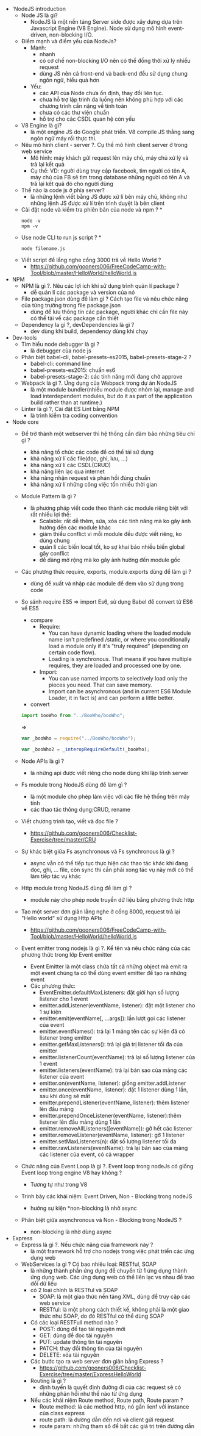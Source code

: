 * 'NodeJS introduction
	* Node JS là gì?
		* NodeJS là một nền tảng Server side được xây dựng dựa trên Javascript Engine (V8 Engine). Node sử dụng mô hình event-driven, non-blocking I/O.
	* Điểm mạnh và điểm yếu của NodeJs?
		* Mạnh: 
			* nhanh
			* có cơ chế non-blocking I/O nên có thể đồng thời xử lý nhiều request
			* dùng JS nên cả front-end và back-end đều sử dụng chung ngôn ngữ, hiểu quả hơn
		* Yếu:
			* các API của Node chưa ổn định, thay đổi liên tục.
			* chưa hỗ trợ lập trình đa luồng nên không phù hợp với các chương trình cần nặng về tính toán
			* chưa có các thư viện chuẩn
			* hỗ trợ cho các CSDL quan hệ còn yếu
	* V8 Engine là gì?
		* là một engine JS do Google phát triển. V8 compile JS thẳng sang ngôn ngữ máy rồi thực thi.
	* Nêu mô hình client - server ?. Cụ thế mô hình client server ở trong web service
		* Mô hình: máy khách gửi request lên máy chủ, máy chủ xử lý và trả lại kết quả
		* Cụ thể: VD: người dùng truy cập facebook, tìm người có tên A, máy chủ của FB sẽ tìm trong database những người có tên A và trả lại kết quả đó cho người dùng
	* Thế nào là code js ở phía server?
		* là những lệnh viết bằng JS được xử lí bên máy chủ, không như những lệnh JS được xử lí trên trình duyệt là bên client
	* Cài đặt node và kiểm tra phiên bản của node và npm ?
		* 
		```
		node -v
		npm -v
		```
	* Use node CLI to run js script ?
		* 
		```
		node filename.js
		```
	* Viết script để lắng nghe cổng 3000 trả về Hello World ?
		* https://github.com/gooners006/FreeCodeCamp-with-Tool/blob/master/HelloWorld/helloWorld.js
* NPM
	* NPM là gì ?. Nêu các lợi ích khi sử dụng trình quản lí package ?
		* dễ quản lí các package và version của nó
	* File package.json dùng để làm gì ? Cách tạo file và nêu chức năng của từng trường trong file package.json
		* dùng để lưu thông tin các package, người khác chỉ cần file này có thể tải về các package cần thiết
	* Dependency la gì ?, devDependencies là gì ?
		* dev dùng khi build, dependency dùng khi chạy
* Dev-tools
	* Tìm hiểu node debugger là gì ?
		* là debugger của node js
	* Phân biệt babel-cli, babel-presets-es2015, babel-presets-stage-2 ?
		* babel-cli: command line
		* babel-presets-es2015: chuẩn es6
		* babel-presets-stage-2: các tính năng mới đang chờ approve
	* Webpack là gì ?. Ứng dụng của Webpack trong dự án NodeJS
		* là một module bundler(nhiều module được nhóm lại, manage and load interdependent modules, but do it as part of the application build rather than at runtime.)
	* Linter là gì ?, Cài đặt ES Lint bằng NPM
		* là trình kiểm tra coding convention
* Node core
	* Để trở thành một webserver thì hệ thống cần đảm bảo những tiêu chí gì ?
		* khả năng tổ chức các code để có thể tái sử dụng
		* khả năng xử lí các file(đọc, ghi, lưu, ...)
		* khả năng xử lí các CSDL(CRUD)
		* khả năng liên lạc qua internet
		* khả năng nhận request và phản hồi đúng chuẩn
		* khả năng xử lí những công việc tốn nhiều thời gian
	* Module Pattern là gì ?
		* là phương pháp viết code theo thành các module riêng biệt với rất nhiều lợi thế:
			* Scalable: rất dễ thêm, sửa, xóa các tính năng mà ko gây ảnh hưởng đến các module khác
			* giảm thiểu conflict vì mỗi module đều được viết riêng, ko dùng chung
			* quản lí các biến local tốt, ko sợ khai báo nhiều biến global gây conflict
			* dễ dàng mở rộng mà ko gây ảnh hưởng đến module gốc
	* Các phương thức require, exports, module.exports dùng để làm gì ?
		* dùng để xuất và nhập các module để đem vào sử dụng trong code
	* So sánh require ES5 => import Es6, sử dụng Babel để convert từ ES6 về  ES5
		* compare
			* Require:
				* You can have dynamic loading where the loaded module name isn't predefined /static, or where you conditionally load a module only if it's "truly required" (depending on certain code flow).
				* Loading is synchronous. That means if you have multiple requires, they are loaded and processed one by one.
			* Import:
				* You can use named imports to selectively load only the pieces you need. That can save memory.
				* Import can be asynchronous (and in current ES6 Module Loader, it in fact is) and can perform a little better.
		* convert
		```javascript
		import booWho from "../BooWho/booWho"; 
		```
		=>
		```javascript
		var _booWho = require("../BooWho/booWho");

		var _booWho2 = _interopRequireDefault(_booWho);
		```
		
	* Node APIs là gì ?
		* là những api được viết riêng cho node dùng khi lập trình server
	* Fs module trong NodeJS dùng để làm gì ?
		* là một module cho phép làm việc với các file hệ thống trên máy tính
		* các thao tác thông dụng:CRUD, rename
	* Viết  chương trình tạo, viết và đọc file ?
		* https://github.com/gooners006/Checklist-Exercise/tree/master/CRU
	* Sự khác biệt giữa Fs asynchronous và Fs synchronous là gì ?
		* async vẫn có thể tiếp tục thực hiện các thao tác khác khi đang đọc, ghi, ... file, còn sync thì cần phải xong tác vụ này mới có thể làm tiếp tác vụ khác
	* Http module trong NodeJS dùng để làm gì ?
		* module này cho phép node truyền dữ liệu bằng phương thức http
	* Tạo một server đơn giản lẳng nghe ở cổng 8000, request trả lại "Hello world" sử dụng Http APIs
		* https://github.com/gooners006/FreeCodeCamp-with-Tool/blob/master/HelloWorld/helloWorld.js
	* Event emitter trong nodejs là gì ?. Kể tên và nêu chức năng của các phương thức trong lớp Event emitter
		* Event Emitter là một class chứa tất cả những object mà emit ra một event chúng ta có thể dùng event emitter để tạo ra những event 
		* Các phương thức:
			* EventEmitter.defaultMaxListeners: đặt giới hạn số lượng listener cho 1 event
			* emitter.addListener(eventName, listener): đặt một listener cho 1 sự kiện
			* emitter.emit(eventName[, ...args]): lần lượt gọi các listener của event
			* emitter.eventNames(): trả lại 1 mảng tên các sự kiện đã có listener trong emitter
			* emitter.getMaxListeners(): trả lại giá trị listener tối đa của emitter
			* emitter.listenerCount(eventName): trả lại số lượng listener của 1 event
			* emitter.listeners(eventName): trả lại bản sao của mảng các listener của event
			* emitter.on(eventName, listener): giống emitter.addListener
			* emitter.once(eventName, listener): đặt 1 listener dùng 1 lần, sau khi dùng sẽ mất
			* emitter.prependListener(eventName, listener): thêm listener lên đầu mảng
			* emitter.prependOnceListener(eventName, listener):thêm listener lên đầu mảng dùng 1 lần
			* emitter.removeAllListeners([eventName]): gỡ hết các listener
			* emitter.removeListener(eventName, listener): gỡ 1 listener 
			* emitter.setMaxListeners(n): đặt số lượng listener tối đa
			* emitter.rawListeners(eventName): trả lại bản sao của mảng các listener của event, có cả wrapper
	* Chức năng của Event Loop là gì ?.  Event loop trong nodeJs có giống Event loop trong engine V8 hay không ?
		* Tương tự như trong V8
	*  Trình bày các khái niệm: Event Driven, Non - Blocking trong nodeJS 
		* hướng sự kiện
		*non-blocking là nhờ async
	* Phân biệt giữa asynchronous và Non - Blocking trong NodeJS ?
		* non-blocking là nhờ dùng async
* Express
	* Express là gì ?. Nếu chức năng của framework này ? 
		* là một framework hỗ trợ cho nodejs trong việc phát triển các ứng dụng web
	* WebServices la gi ? Có bao nhiêu loại: RESTful, SOAP
		* là những thành phần ứng dụng để chuyển từ 1 ứng dụng thành ứng dụng web. Các ứng dụng web có thể liên lạc vs nhau để trao đổi dữ liệu
		* có 2 loại chính là RESTful và SOAP
			* SOAP: là một giao thức nền tảng XML, dùng để truy cập các web service
			* RESTful: là một phong cách thiết kế, không phải là một giao thức như SOAP, do đó RESTful có thể dùng SOAP
		* Có các loại RESTFull method nào ?
			* POST: dùng để tạo tài nguyên mới
			* GET: dùng để đọc tài nguyên
			* PUT: update thông tin tài nguyên
			* PATCH: thay đổi thông tin của tài nguyên
			* DELETE: xóa tài nguyên
		* Các bước tạo ra web server đơn giản bằng Express ?
			* https://github.com/gooners006/Checklist-Exercise/tree/master/ExpressHelloWorld
		* Routing là gì ?
			* định tuyến là quyết định đường đi của các request sẽ có những phản hồi như thế nào từ ứng dụng
		* Nếu các khái niệm Route method, Route path, Route param ?
			* Route method: là các method http, nó gắn lienf với instance của class express
			* route path: là đường dẫn đến nơi và client gửi request
			* route param: những tham số để bắt các giá trị trên đường dẫn
